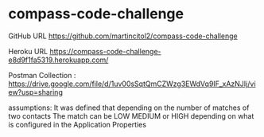 # compass-code-challenge

GitHub URL https://github.com/martincitol2/compass-code-challenge

Heroku URL https://compass-code-challenge-e8d9f1fa5319.herokuapp.com/

Postman Collection : https://drive.google.com/file/d/1uv00sSqtQmCZWzg3EWdVq9IF_xAzNJIj/view?usp=sharing


assumptions: It was defined that depending on the number of matches of two contacts 
The match can be LOW MEDIUM or HIGH depending on what is configured in the Application Properties
